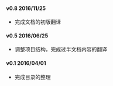 #### v0.8 2016/11/25
* 完成文档的初版翻译

#### v0.5 2016/06/25
* 调整项目结构，完成过半文档内容的翻译

#### v0.1 2016/04/01
* 完成目录的整理